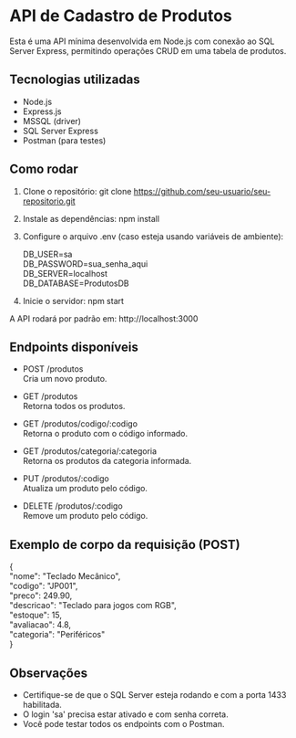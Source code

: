 # API de Cadastro de Produtos

Esta é uma API mínima desenvolvida em Node.js com conexão ao SQL Server Express, permitindo operações CRUD em uma tabela de produtos.

## Tecnologias utilizadas

- Node.js
- Express.js
- MSSQL (driver)
- SQL Server Express
- Postman (para testes)

## Como rodar

1. Clone o repositório:
   git clone https://github.com/seu-usuario/seu-repositorio.git

2. Instale as dependências:
   npm install

3. Configure o arquivo .env (caso esteja usando variáveis de ambiente):

   DB_USER=sa  
   DB_PASSWORD=sua_senha_aqui  
   DB_SERVER=localhost  
   DB_DATABASE=ProdutosDB

4. Inicie o servidor:
   npm start

A API rodará por padrão em: http://localhost:3000

## Endpoints disponíveis

- POST /produtos  
  Cria um novo produto.

- GET /produtos  
  Retorna todos os produtos.

- GET /produtos/codigo/:codigo  
  Retorna o produto com o código informado.

- GET /produtos/categoria/:categoria  
  Retorna os produtos da categoria informada.

- PUT /produtos/:codigo  
  Atualiza um produto pelo código.

- DELETE /produtos/:codigo  
  Remove um produto pelo código.

## Exemplo de corpo da requisição (POST)

{  
  "nome": "Teclado Mecânico",  
  "codigo": "JP001",  
  "preco": 249.90,  
  "descricao": "Teclado para jogos com RGB",  
  "estoque": 15,  
  "avaliacao": 4.8,  
  "categoria": "Periféricos"  
}

## Observações

- Certifique-se de que o SQL Server esteja rodando e com a porta 1433 habilitada.
- O login 'sa' precisa estar ativado e com senha correta.
- Você pode testar todos os endpoints com o Postman.